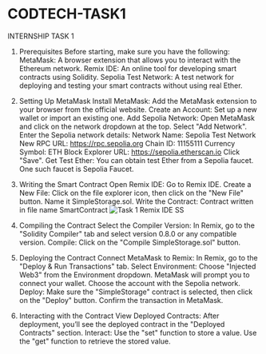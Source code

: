 # CODTECH-TASK1
INTERNSHIP TASK 1

1. Prerequisites
Before starting, make sure you have the following:
MetaMask: A browser extension that allows you to interact with the Ethereum network.
Remix IDE: An online tool for developing smart contracts using Solidity.
Sepolia Test Network: A test network for deploying and testing your smart contracts without using real Ether.

2. Setting Up MetaMask
Install MetaMask: Add the MetaMask extension to your browser from the official website.
Create an Account: Set up a new wallet or import an existing one.
Add Sepolia Network:
Open MetaMask and click on the network dropdown at the top.
Select "Add Network".
Enter the Sepolia network details:
Network Name: Sepolia Test Network
New RPC URL: https://rpc.sepolia.org
Chain ID: 11155111
Currency Symbol: ETH
Block Explorer URL: https://sepolia.etherscan.io
Click "Save".
Get Test Ether: You can obtain test Ether from a Sepolia faucet. One such faucet is Sepolia Faucet.

3. Writing the Smart Contract
Open Remix IDE: Go to Remix IDE.
Create a New File: Click on the file explorer icon, then click on the "New File" button. Name it SimpleStorage.sol.
Write the Contract:
Contract written in file name SmartContract
![Task 1 Remix IDE SS](https://github.com/abhishek7796/CODTECH-TASK1/assets/120003948/19b918e4-7334-4499-b117-c4c2d9432991)

4. Compiling the Contract
Select the Compiler Version: In Remix, go to the "Solidity Compiler" tab and select version 0.8.0 or any compatible version.
Compile: Click on the "Compile SimpleStorage.sol" button.

5. Deploying the Contract
Connect MetaMask to Remix: In Remix, go to the "Deploy & Run Transactions" tab.
Select Environment: Choose "Injected Web3" from the Environment dropdown. MetaMask will prompt you to connect your wallet. Choose the account with the Sepolia network.
Deploy: Make sure the "SimpleStorage" contract is selected, then click on the "Deploy" button. Confirm the transaction in MetaMask.

6. Interacting with the Contract
View Deployed Contracts: After deployment, you’ll see the deployed contract in the "Deployed Contracts" section.
Interact:
Use the "set" function to store a value.
Use the "get" function to retrieve the stored value.
